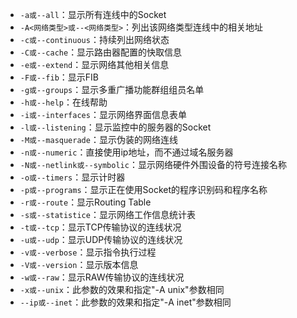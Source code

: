 - `-a或--all`：显示所有连线中的Socket
- `-A<网络类型>或--<网络类型>`：列出该网络类型连线中的相关地址
- `-c或--continuous`：持续列出网络状态
- `-C或--cache`：显示路由器配置的快取信息
- `-e或--extend`：显示网络其他相关信息
- `-F或--fib`：显示FIB
- `-g或--groups`：显示多重广播功能群组组员名单
- `-h或--help`：在线帮助
- `-i或--interfaces`：显示网络界面信息表单
- `-l或--listening`：显示监控中的服务器的Socket
- `-M或--masquerade`：显示伪装的网络连线
- `-n或--numeric`：直接使用ip地址，而不通过域名服务器
- `-N或--netlink或--symbolic`：显示网络硬件外围设备的符号连接名称
- `-o或--timers`：显示计时器
- `-p或--programs`：显示正在使用Socket的程序识别码和程序名称
- `-r或--route`：显示Routing Table
- `-s或--statistice`：显示网络工作信息统计表
- `-t或--tcp`：显示TCP传输协议的连线状况
- `-u或--udp`：显示UDP传输协议的连线状况
- `-v或--verbose`：显示指令执行过程
- `-V或--version`：显示版本信息
- `-w或--raw`：显示RAW传输协议的连线状况
- `-x或--unix`：此参数的效果和指定"-A unix"参数相同
- `--ip或--inet`：此参数的效果和指定"-A inet"参数相同
